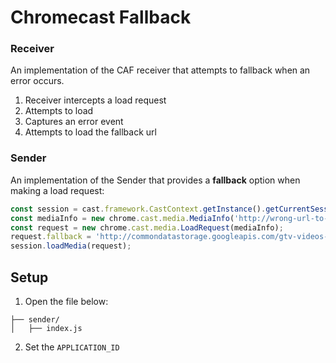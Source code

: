 # Chromecast Fallback

### Receiver
An implementation of the CAF receiver that attempts to fallback when an error occurs.

1. Receiver intercepts a load request
2. Attempts to load
3. Captures an error event
4. Attempts to load the fallback url


### Sender
An implementation of the Sender that provides a **fallback** option when making a load request:

```js
const session = cast.framework.CastContext.getInstance().getCurrentSession();
const mediaInfo = new chrome.cast.media.MediaInfo('http://wrong-url-to-simulate-error');
const request = new chrome.cast.media.LoadRequest(mediaInfo);
request.fallback = 'http://commondatastorage.googleapis.com/gtv-videos-bucket/sample/BigBuckBunny.mp4';
session.loadMedia(request);
```

## Setup

1. Open the file below:
```
├── sender/
│   ├── index.js
```
2. Set the `APPLICATION_ID`
